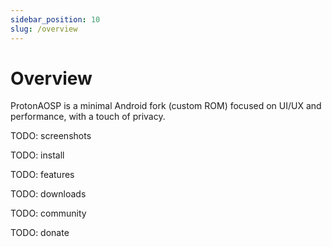 ```yaml
---
sidebar_position: 10
slug: /overview
---
```


# Overview

ProtonAOSP is a minimal Android fork (custom ROM) focused on UI/UX and performance, with a touch of privacy.

TODO: screenshots

TODO: install

TODO: features

TODO: downloads

TODO: community

TODO: donate
